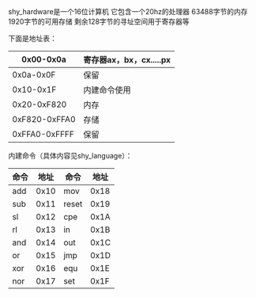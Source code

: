 shy_hardware是一个16位计算机
它包含一个20hz的处理器
63488字节的内存
1920字节的可用存储
剩余128字节的寻址空间用于寄存器等

下面是地址表：


| 0x00-0x0a     | 寄存器ax，bx，cx.....px |
| --------------- | ------------------------- |
| 0x0a-0x0F     | 保留                    |
| 0x10-0x1F     | 内建命令使用            |
| 0x20-0xF820   | 内存                    |
| 0xF820-0xFFA0 | 存储                    |
| 0xFFA0-0xFFFF | 保留                    |

内建命令（具体内容见shy_language）：


| 命令 | 地址 | 命令  | 地址 |
| ------ | ------ | ------- | ------ |
| add  | 0x10 | mov   | 0x18 |
| sub  | 0x11 | reset | 0x19 |
| sl   | 0x12 | cpe   | 0x1A |
| rl   | 0x13 | in    | 0x1B |
| and  | 0x14 | out   | 0x1C |
| or   | 0x15 | jmp   | 0x1D |
| xor  | 0x16 | equ   | 0x1E |
| nor  | 0x17 | set   | 0x1F |
